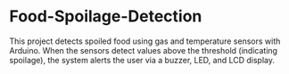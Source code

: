 # Food-Spoilage-Detection
This project detects spoiled food using gas and temperature sensors with Arduino. When the sensors detect values above the threshold (indicating spoilage), the system alerts the user via a buzzer, LED, and LCD display.
